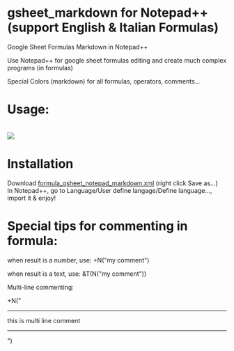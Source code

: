 # gsheet_markdown for Notepad++ (support English & Italian Formulas)
Google Sheet Formulas Markdown in Notepad++

Use Notepad++ for google sheet formulas editing and create much complex programs (in formulas)

Special Colors (markdown) for all formulas, operators, comments...

# Usage:
</br>
<img src="https://github.com/adegard/gsheet_markdown/blob/main/Cattura2.JPG"  align="center">

</br>

# Installation
Download <a href="https://raw.githubusercontent.com/adegard/gsheet_markdown/main/formula_gsheet_notepad%2B%2B_markdown.xml" rel="nofollow">formula_gsheet_notepad_markdown.xml</a> (right click Save as...)</br>
In Notepad++, go to Language/User define langage/Define language..., import it & enjoy!

# Special tips for commenting in formula:

when result is a number, use:
+N("my comment")

when result is a text, use:
&T(N("my comment"))

Multi-line commenting:

+N("
****
this
is 
multi line
comment
***
")


